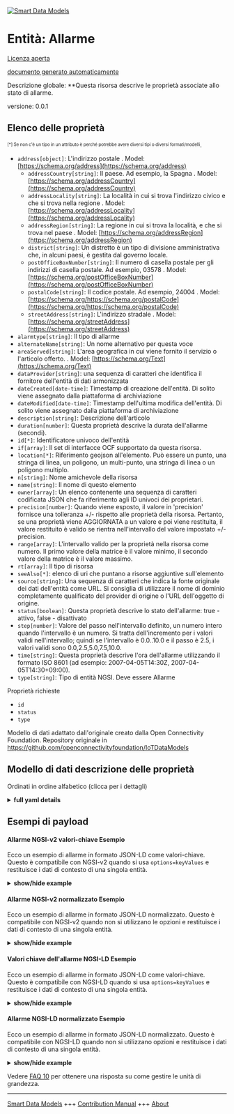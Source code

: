 <!-- 10-Header -->  
[![Smart Data Models](https://smartdatamodels.org/wp-content/uploads/2022/01/SmartDataModels_logo.png "Logo")](https://smartdatamodels.org)  
Entità: Allarme  
===============<!-- /10-Header -->  
<!-- 15-License -->  
[Licenza aperta](https://github.com/smart-data-models//dataModel.OCF/blob/master/Alarm/LICENSE.md)  
[documento generato automaticamente](https://docs.google.com/presentation/d/e/2PACX-1vTs-Ng5dIAwkg91oTTUdt8ua7woBXhPnwavZ0FxgR8BsAI_Ek3C5q97Nd94HS8KhP-r_quD4H0fgyt3/pub?start=false&loop=false&delayms=3000#slide=id.gb715ace035_0_60)  
<!-- /15-License -->  
<!-- 20-Description -->  
Descrizione globale: **Questa risorsa descrive le proprietà associate allo stato di allarme.  
versione: 0.0.1  
<!-- /20-Description -->  
<!-- 30-PropertiesList -->  

## Elenco delle proprietà  

<sup><sub>[*] Se non c'è un tipo in un attributo è perché potrebbe avere diversi tipi o diversi formati/modelli</sub></sup>.  
- `address[object]`: L'indirizzo postale  . Model: [https://schema.org/address](https://schema.org/address)	- `addressCountry[string]`: Il paese. Ad esempio, la Spagna  . Model: [https://schema.org/addressCountry](https://schema.org/addressCountry)  
	- `addressLocality[string]`: La località in cui si trova l'indirizzo civico e che si trova nella regione  . Model: [https://schema.org/addressLocality](https://schema.org/addressLocality)  
	- `addressRegion[string]`: La regione in cui si trova la località, e che si trova nel paese  . Model: [https://schema.org/addressRegion](https://schema.org/addressRegion)  
	- `district[string]`: Un distretto è un tipo di divisione amministrativa che, in alcuni paesi, è gestita dal governo locale.    
	- `postOfficeBoxNumber[string]`: Il numero di casella postale per gli indirizzi di casella postale. Ad esempio, 03578  . Model: [https://schema.org/postOfficeBoxNumber](https://schema.org/postOfficeBoxNumber)  
	- `postalCode[string]`: Il codice postale. Ad esempio, 24004  . Model: [https://schema.org/https://schema.org/postalCode](https://schema.org/https://schema.org/postalCode)  
	- `streetAddress[string]`: L'indirizzo stradale  . Model: [https://schema.org/streetAddress](https://schema.org/streetAddress)  
- `alarmtype[string]`: Il tipo di allarme  - `alternateName[string]`: Un nome alternativo per questa voce  - `areaServed[string]`: L'area geografica in cui viene fornito il servizio o l'articolo offerto.  . Model: [https://schema.org/Text](https://schema.org/Text)- `dataProvider[string]`: una sequenza di caratteri che identifica il fornitore dell'entità di dati armonizzata  - `dateCreated[date-time]`: Timestamp di creazione dell'entità. Di solito viene assegnato dalla piattaforma di archiviazione  - `dateModified[date-time]`: Timestamp dell'ultima modifica dell'entità. Di solito viene assegnato dalla piattaforma di archiviazione  - `description[string]`: Descrizione dell'articolo  - `duration[number]`: Questa proprietà descrive la durata dell'allarme (secondi).  - `id[*]`: Identificatore univoco dell'entità  - `if[array]`: Il set di interfacce OCF supportato da questa risorsa.  - `location[*]`: Riferimento geojson all'elemento. Può essere un punto, una stringa di linea, un poligono, un multi-punto, una stringa di linea o un poligono multiplo.  - `n[string]`: Nome amichevole della risorsa  - `name[string]`: Il nome di questo elemento  - `owner[array]`: Un elenco contenente una sequenza di caratteri codificata JSON che fa riferimento agli ID univoci dei proprietari.  - `precision[number]`: Quando viene esposto, il valore in 'precision' fornisce una tolleranza +/- rispetto alle proprietà della risorsa. Pertanto, se una proprietà viene AGGIORNATA a un valore e poi viene restituita, il valore restituito è valido se rientra nell'intervallo del valore impostato +/- precision.  - `range[array]`: L'intervallo valido per la proprietà nella risorsa come numero. Il primo valore della matrice è il valore minimo, il secondo valore della matrice è il valore massimo.  - `rt[array]`: Il tipo di risorsa  - `seeAlso[*]`: elenco di uri che puntano a risorse aggiuntive sull'elemento  - `source[string]`: Una sequenza di caratteri che indica la fonte originale dei dati dell'entità come URL. Si consiglia di utilizzare il nome di dominio completamente qualificato del provider di origine o l'URL dell'oggetto di origine.  - `status[boolean]`: Questa proprietà descrive lo stato dell'allarme: true - attivo, false - disattivato  - `step[number]`: Valore del passo nell'intervallo definito, un numero intero quando l'intervallo è un numero.  Si tratta dell'incremento per i valori validi nell'intervallo; quindi se l'intervallo è 0.0..10.0 e il passo è 2.5, i valori validi sono 0.0,2.5,5.0,7.5,10.0.  - `time[string]`: Questa proprietà descrive l'ora dell'allarme utilizzando il formato ISO 8601 (ad esempio: 2007-04-05T14:30Z, 2007-04-05T14:30+09:00).  - `type[string]`: Tipo di entità NGSI. Deve essere Allarme  <!-- /30-PropertiesList -->  
<!-- 35-RequiredProperties -->  
Proprietà richieste  
- `id`  - `status`  - `type`  <!-- /35-RequiredProperties -->  
<!-- 40-RequiredProperties -->  
Modello di dati adattato dall'originale creato dalla Open Connectivity Foundation. Repository originale in https://github.com/openconnectivityfoundation/IoTDataModels  
<!-- /40-RequiredProperties -->  
<!-- 50-DataModelHeader -->  
## Modello di dati descrizione delle proprietà  
Ordinati in ordine alfabetico (clicca per i dettagli)  
<!-- /50-DataModelHeader -->  
<!-- 60-ModelYaml -->  
<details><summary><strong>full yaml details</strong></summary>    
```yaml  
Alarm:    
  description: This Resource describes the Properties associated with alarm status.    
  properties:    
    address:    
      description: The mailing address    
      properties:    
        addressCountry:    
          description: 'The country. For example, Spain'    
          type: string    
          x-ngsi:    
            model: https://schema.org/addressCountry    
            type: Property    
        addressLocality:    
          description: 'The locality in which the street address is, and which is in the region'    
          type: string    
          x-ngsi:    
            model: https://schema.org/addressLocality    
            type: Property    
        addressRegion:    
          description: 'The region in which the locality is, and which is in the country'    
          type: string    
          x-ngsi:    
            model: https://schema.org/addressRegion    
            type: Property    
        district:    
          description: 'A district is a type of administrative division that, in some countries, is managed by the local government'    
          type: string    
          x-ngsi:    
            type: Property    
        postOfficeBoxNumber:    
          description: 'The post office box number for PO box addresses. For example, 03578'    
          type: string    
          x-ngsi:    
            model: https://schema.org/postOfficeBoxNumber    
            type: Property    
        postalCode:    
          description: 'The postal code. For example, 24004'    
          type: string    
          x-ngsi:    
            model: https://schema.org/https://schema.org/postalCode    
            type: Property    
        streetAddress:    
          description: The street address    
          type: string    
          x-ngsi:    
            model: https://schema.org/streetAddress    
            type: Property    
        streetNr:    
          description: Number identifying a specific property on a public street    
          type: string    
          x-ngsi:    
            type: Property    
      type: object    
      x-ngsi:    
        model: https://schema.org/address    
        type: Property    
    alarmtype:    
      description: The Alarm Type    
      enum:    
        - General    
        - Fire    
        - Flood    
        - Weather    
        - Security    
      readOnly: true    
      type: string    
      x-ngsi:    
        type: Property    
    alternateName:    
      description: An alternative name for this item    
      type: string    
      x-ngsi:    
        type: Property    
    areaServed:    
      description: The geographic area where a service or offered item is provided    
      type: string    
      x-ngsi:    
        model: https://schema.org/Text    
        type: Property    
    dataProvider:    
      description: A sequence of characters identifying the provider of the harmonised data entity    
      type: string    
      x-ngsi:    
        type: Property    
    dateCreated:    
      description: Entity creation timestamp. This will usually be allocated by the storage platform    
      format: date-time    
      type: string    
      x-ngsi:    
        type: Property    
    dateModified:    
      description: Timestamp of the last modification of the entity. This will usually be allocated by the storage platform    
      format: date-time    
      type: string    
      x-ngsi:    
        type: Property    
    description:    
      description: A description of this item    
      type: string    
      x-ngsi:    
        type: Property    
    duration:    
      description: This Property describes the alarm duration (seconds)    
      minimum: 0.0    
      readOnly: false    
      type: number    
      x-ngsi:    
        type: Property    
    id:    
      anyOf:    
        - description: Identifier format of any NGSI entity    
          maxLength: 256    
          minLength: 1    
          pattern: ^[\w\-\.\{\}\$\+\*\[\]`|~^@!,:\\]+$    
          type: string    
          x-ngsi:    
            type: Property    
        - description: Identifier format of any NGSI entity    
          format: uri    
          type: string    
          x-ngsi:    
            type: Property    
      description: Unique identifier of the entity    
      x-ngsi:    
        type: Property    
    if:    
      description: The OCF Interface set supported by this Resource    
      items:    
        enum:    
          - oic.if.baseline    
          - oic.if.rw    
        type: string    
      minItems: 1    
      readOnly: true    
      type: array    
      uniqueItems: true    
      x-ngsi:    
        type: Property    
    location:    
      description: 'Geojson reference to the item. It can be Point, LineString, Polygon, MultiPoint, MultiLineString or MultiPolygon'    
      oneOf:    
        - description: Geojson reference to the item. Point    
          properties:    
            bbox:    
              items:    
                type: number    
              minItems: 4    
              type: array    
            coordinates:    
              items:    
                type: number    
              minItems: 2    
              type: array    
            type:    
              enum:    
                - Point    
              type: string    
          required:    
            - type    
            - coordinates    
          title: GeoJSON Point    
          type: object    
          x-ngsi:    
            type: GeoProperty    
        - description: Geojson reference to the item. LineString    
          properties:    
            bbox:    
              items:    
                type: number    
              minItems: 4    
              type: array    
            coordinates:    
              items:    
                items:    
                  type: number    
                minItems: 2    
                type: array    
              minItems: 2    
              type: array    
            type:    
              enum:    
                - LineString    
              type: string    
          required:    
            - type    
            - coordinates    
          title: GeoJSON LineString    
          type: object    
          x-ngsi:    
            type: GeoProperty    
        - description: Geojson reference to the item. Polygon    
          properties:    
            bbox:    
              items:    
                type: number    
              minItems: 4    
              type: array    
            coordinates:    
              items:    
                items:    
                  items:    
                    type: number    
                  minItems: 2    
                  type: array    
                minItems: 4    
                type: array    
              type: array    
            type:    
              enum:    
                - Polygon    
              type: string    
          required:    
            - type    
            - coordinates    
          title: GeoJSON Polygon    
          type: object    
          x-ngsi:    
            type: GeoProperty    
        - description: Geojson reference to the item. MultiPoint    
          properties:    
            bbox:    
              items:    
                type: number    
              minItems: 4    
              type: array    
            coordinates:    
              items:    
                items:    
                  type: number    
                minItems: 2    
                type: array    
              type: array    
            type:    
              enum:    
                - MultiPoint    
              type: string    
          required:    
            - type    
            - coordinates    
          title: GeoJSON MultiPoint    
          type: object    
          x-ngsi:    
            type: GeoProperty    
        - description: Geojson reference to the item. MultiLineString    
          properties:    
            bbox:    
              items:    
                type: number    
              minItems: 4    
              type: array    
            coordinates:    
              items:    
                items:    
                  items:    
                    type: number    
                  minItems: 2    
                  type: array    
                minItems: 2    
                type: array    
              type: array    
            type:    
              enum:    
                - MultiLineString    
              type: string    
          required:    
            - type    
            - coordinates    
          title: GeoJSON MultiLineString    
          type: object    
          x-ngsi:    
            type: GeoProperty    
        - description: Geojson reference to the item. MultiLineString    
          properties:    
            bbox:    
              items:    
                type: number    
              minItems: 4    
              type: array    
            coordinates:    
              items:    
                items:    
                  items:    
                    items:    
                      type: number    
                    minItems: 2    
                    type: array    
                  minItems: 4    
                  type: array    
                type: array    
              type: array    
            type:    
              enum:    
                - MultiPolygon    
              type: string    
          required:    
            - type    
            - coordinates    
          title: GeoJSON MultiPolygon    
          type: object    
          x-ngsi:    
            type: GeoProperty    
      x-ngsi:    
        type: GeoProperty    
    n:    
      description: Friendly name of the Resource    
      maxLength: 64    
      readOnly: true    
      type: string    
      x-ngsi:    
        type: Property    
    name:    
      description: The name of this item    
      type: string    
      x-ngsi:    
        type: Property    
    owner:    
      description: A List containing a JSON encoded sequence of characters referencing the unique Ids of the owner(s)    
      items:    
        anyOf:    
          - description: Identifier format of any NGSI entity    
            maxLength: 256    
            minLength: 1    
            pattern: ^[\w\-\.\{\}\$\+\*\[\]`|~^@!,:\\]+$    
            type: string    
            x-ngsi:    
              type: Property    
          - description: Identifier format of any NGSI entity    
            format: uri    
            type: string    
            x-ngsi:    
              type: Property    
        description: Unique identifier of the entity    
        x-ngsi:    
          type: Property    
      type: array    
      x-ngsi:    
        type: Property    
    precision:    
      description: 'When exposed the value in ''precision'' provides a +/- tolerance against the Properties in the Resource. Thus if a Property is UPDATED to a value and that Property then RETRIEVED, the RETRIEVED value is valid if in the range of the set value +/- precision'    
      readOnly: true    
      type: number    
      x-ngsi:    
        type: Property    
    range:    
      description: 'The valid range for the Property in the Resource as a number. The first value in the array is the minimum value, the second value in the array is the maximum value'    
      items:    
        type: number    
      maxItems: 2    
      minItems: 2    
      readOnly: true    
      type: array    
      x-ngsi:    
        type: Property    
    rt:    
      description: The Resource Type    
      items:    
        enum:    
          - oic.r.alarm    
        type: string    
      minItems: 1    
      readOnly: true    
      type: array    
      uniqueItems: true    
      x-ngsi:    
        type: Property    
    seeAlso:    
      description: list of uri pointing to additional resources about the item    
      oneOf:    
        - items:    
            format: uri    
            type: string    
          minItems: 1    
          type: array    
        - format: uri    
          type: string    
      x-ngsi:    
        type: Property    
    source:    
      description: 'A sequence of characters giving the original source of the entity data as a URL. Recommended to be the fully qualified domain name of the source provider, or the URL to the source object'    
      type: string    
      x-ngsi:    
        type: Property    
    status:    
      description: 'This Property describes the status of the alarm: true - on, false - off'    
      readOnly: false    
      type: boolean    
      x-ngsi:    
        type: Property    
    step:    
      description: 'Step value across the defined range an integer when the range is a number.  This is the increment for valid values across the range; so if range is 0.0..10.0 and step is 2.5 then valid values are 0.0,2.5,5.0,7.5,10.0'    
      readOnly: true    
      type: number    
      x-ngsi:    
        type: Property    
    time:    
      description: 'This Property describes the alarm time using ISO 8601 datetime format (e.g: 2007-04-05T14:30Z, 2007-04-05T14:30+09:00)'    
      readOnly: false    
      type: string    
      x-ngsi:    
        type: Property    
    type:    
      description: NGSI entity type. It has to be Alarm    
      enum:    
        - Alarm    
      type: string    
      x-ngsi:    
        type: Property    
  required:    
    - status    
    - id    
    - type    
  type: object    
  x-derived-from: https://raw.githubusercontent.com/openconnectivityfoundation/IoTDataModels/master/Alarm.swagger.json    
  x-disclaimer: 'Redistribution and use in source and binary forms, with or without modification, are permitted  provided that the license conditions are met. Copyleft (c) 2022 Contributors to Smart Data Models Program'    
  x-license-url: https://github.com/smart-data-models/dataModel.OCF/blob/master/Alarm/LICENSE.md    
  x-model-schema: https://smart-data-models.github.io/dataModel.OCF/Alarm/schema.json    
  x-model-tags: OCF    
  x-version: 0.0.1    
```  
</details>    
<!-- /60-ModelYaml -->  
<!-- 70-MiddleNotes -->  
<!-- /70-MiddleNotes -->  
<!-- 80-Examples -->  
## Esempi di payload  
#### Allarme NGSI-v2 valori-chiave Esempio  
Ecco un esempio di allarme in formato JSON-LD come valori-chiave. Questo è compatibile con NGSI-v2 quando si usa `options=keyValues` e restituisce i dati di contesto di una singola entità.  
<details><summary><strong>show/hide example</strong></summary>    
```json  
{  
  "id": "urn:ngsi-ld:Alarm:id:ZHIS:63298431",  
  "dateCreated": "1982-12-26T01:01:12Z",  
  "dateModified": "1995-10-16T11:14:54Z",  
  "source": "Camera now natural drive reduce consumer themselves fact.",  
  "name": "Season your ten big. Though support return she information. May concern determine born. Never positive be buy.",  
  "alternateName": "Similar down while shake type reality. They reason at financial perhaps. That performance teacher many message how officer. Throw me head.",  
  "description": "Improve last approach bad pass. Reveal check sit forget member note side too.",  
  "dataProvider": "Cut region push care clear benefit. Difficult contain we my cut. Year hit care world.",  
  "owner": [  
    "urn:ngsi-ld:Alarm:items:VLBT:83946472",  
    "urn:ngsi-ld:Alarm:items:KJQR:31565876"  
  ],  
  "seeAlso": [  
    "urn:ngsi-ld:Alarm:items:IBYB:42338597",  
    "urn:ngsi-ld:Alarm:items:QXVK:05986964"  
  ],  
  "location": {  
    "type": "Point",  
    "coordinates": [  
      -9.0469705,  
      105.770773  
    ]  
  },  
  "address": {  
    "streetAddress": "Sure its everybody without. Save agency customer fall Democrat economic raise kid. Plan TV grow seek name. Kind room management.",  
    "addressLocality": "Hot seem spring according court.",  
    "addressRegion": "Team government mean son. You back she marriage themselves. Light class trouble effort.",  
    "addressCountry": "Expect people turn measure system wide reach. Many political yes speech. Movie seem government actually.",  
    "postalCode": "Fact several test ago help. Range late call bag south. Necessary ground career interview particular drop bill.",  
    "postOfficeBoxNumber": "Whom fear class professor to store. Make know lead executive side."  
  },  
  "areaServed": "Administration information cut new make century. Generation simply wall close. Few such listen key dog arrive citizen cultural.",  
  "rt": [  
    "oic.r.alarm",  
    "oic.r.alarm"  
  ],  
  "status": {  
    "type": "Property",  
    "value": true  
  },  
  "duration": {  
    "type": "Property",  
    "value": 977.1  
  },  
  "time": "Defense public two couple article. Fast collection too main play.",  
  "alarmtype": "Flood",  
  "n": "Money it couple idea success oil adult. Culture report want certain. Measure have war food together morning up.",  
  "if": [  
    "oic.if.baseline",  
    "oic.if.baseline"  
  ],  
  "range": [  
    468.7,  
    952.7  
  ],  
  "step": {  
    "type": "Property",  
    "value": 170.4  
  },  
  "precision": {  
    "type": "Property",  
    "value": 590.6  
  },  
  "type": "Alarm"  
}  
```  
</details>  
#### Allarme NGSI-v2 normalizzato Esempio  
Ecco un esempio di allarme in formato JSON-LD normalizzato. Questo è compatibile con NGSI-v2 quando non si utilizzano le opzioni e restituisce i dati di contesto di una singola entità.  
<details><summary><strong>show/hide example</strong></summary>    
```json  
{  
  "id": {  
    "type": "string",  
    "value": "urn:ngsi-ld:Alarm:id:ZHIS:63298431"  
  },  
  "dateCreated": {  
    "format": "date-time",  
    "type": "string",  
    "value": "1982-12-26T01:01:12Z"  
  },  
  "dateModified": {  
    "format": "date-time",  
    "type": "string",  
    "value": "1995-10-16T11:14:54Z"  
  },  
  "source": {  
    "type": "string",  
    "value": "Camera now natural drive reduce consumer themselves fact."  
  },  
  "name": {  
    "type": "string",  
    "value": "Season your ten big. Though support return she information. May concern determine born. Never positive be buy."  
  },  
  "alternateName": {  
    "type": "string",  
    "value": "Similar down while shake type reality. They reason at financial perhaps. That performance teacher many message how officer. Throw me head."  
  },  
  "description": {  
    "type": "string",  
    "value": "Improve last approach bad pass. Reveal check sit forget member note side too."  
  },  
  "dataProvider": {  
    "type": "string",  
    "value": "Cut region push care clear benefit. Difficult contain we my cut. Year hit care world."  
  },  
  "owner": {  
    "type": "array",  
    "value": [  
      "urn:ngsi-ld:Alarm:items:VLBT:83946472",  
      "urn:ngsi-ld:Alarm:items:KJQR:31565876"  
    ]  
  },  
  "seeAlso": {  
    "type": "array",  
    "value": [  
      "urn:ngsi-ld:Alarm:items:IBYB:42338597",  
      "urn:ngsi-ld:Alarm:items:QXVK:05986964"  
    ]  
  },  
  "location": {  
    "type": "object",  
    "value": {  
      "type": "Point",  
      "coordinates": [  
        -9.0469705,  
        105.770773  
      ]  
    }  
  },  
  "address": {  
    "type": "object",  
    "value": {  
      "streetAddress": "Sure its everybody without. Save agency customer fall Democrat economic raise kid. Plan TV grow seek name. Kind room management.",  
      "addressLocality": "Hot seem spring according court.",  
      "addressRegion": "Team government mean son. You back she marriage themselves. Light class trouble effort.",  
      "addressCountry": "Expect people turn measure system wide reach. Many political yes speech. Movie seem government actually.",  
      "postalCode": "Fact several test ago help. Range late call bag south. Necessary ground career interview particular drop bill.",  
      "postOfficeBoxNumber": "Whom fear class professor to store. Make know lead executive side."  
    }  
  },  
  "areaServed": {  
    "type": "string",  
    "value": "Administration information cut new make century. Generation simply wall close. Few such listen key dog arrive citizen cultural."  
  },  
  "rt": {  
    "type": "array",  
    "value": [  
      "oic.r.alarm",  
      "oic.r.alarm"  
    ]  
  },  
  "status": {  
    "type": "object",  
    "value": {  
      "type": "Property",  
      "value": true  
    }  
  },  
  "duration": {  
    "type": "object",  
    "value": {  
      "type": "Property",  
      "value": 977.1  
    }  
  },  
  "time": {  
    "type": "string",  
    "value": "Defense public two couple article. Fast collection too main play."  
  },  
  "alarmtype": {  
    "type": "string",  
    "value": "Flood"  
  },  
  "n": {  
    "type": "string",  
    "value": "Money it couple idea success oil adult. Culture report want certain. Measure have war food together morning up."  
  },  
  "if": {  
    "type": "array",  
    "value": [  
      "oic.if.baseline",  
      "oic.if.baseline"  
    ]  
  },  
  "range": {  
    "type": "array",  
    "value": [  
      468.7,  
      952.7  
    ]  
  },  
  "step": {  
    "type": "object",  
    "value": {  
      "type": "Property",  
      "value": 170.4  
    }  
  },  
  "precision": {  
    "type": "object",  
    "value": {  
      "type": "Property",  
      "value": 590.6  
    }  
  },  
  "type": {  
    "type": "string",  
    "value": "Alarm"  
  }  
}  
```  
</details>  
#### Valori chiave dell'allarme NGSI-LD Esempio  
Ecco un esempio di allarme in formato JSON-LD come valori-chiave. Questo è compatibile con NGSI-LD quando si usa `options=keyValues` e restituisce i dati di contesto di una singola entità.  
<details><summary><strong>show/hide example</strong></summary>    
```json  
{  
    "id": "urn:ngsi-ld:Alarm:id:ZHIS:63298431",  
    "dateCreated": "1982-12-26T01:01:12Z",  
    "dateModified": "1995-10-16T11:14:54Z",  
    "source": "Camera now natural drive reduce consumer themselves fact.",  
    "name": "Season your ten big. Though support return she information. May concern determine born. Never positive be buy.",  
    "alternateName": "Similar down while shake type reality. They reason at financial perhaps. That performance teacher many message how officer. Throw me head.",  
    "description": "Improve last approach bad pass. Reveal check sit forget member note side too.",  
    "dataProvider": "Cut region push care clear benefit. Difficult contain we my cut. Year hit care world.",  
    "owner": [  
        "urn:ngsi-ld:Alarm:items:VLBT:83946472",  
        "urn:ngsi-ld:Alarm:items:KJQR:31565876"  
    ],  
    "seeAlso": [  
        "urn:ngsi-ld:Alarm:items:IBYB:42338597",  
        "urn:ngsi-ld:Alarm:items:QXVK:05986964"  
    ],  
    "location": {  
        "type": "Point",  
        "coordinates": [  
            -9.0469705,  
            105.770773  
        ]  
    },  
    "address": {  
        "streetAddress": "Sure its everybody without. Save agency customer fall Democrat economic raise kid. Plan TV grow seek name. Kind room management.",  
        "addressLocality": "Hot seem spring according court.",  
        "addressRegion": "Team government mean son. You back she marriage themselves. Light class trouble effort.",  
        "addressCountry": "Expect people turn measure system wide reach. Many political yes speech. Movie seem government actually.",  
        "postalCode": "Fact several test ago help. Range late call bag south. Necessary ground career interview particular drop bill.",  
        "postOfficeBoxNumber": "Whom fear class professor to store. Make know lead executive side."  
    },  
    "areaServed": "Administration information cut new make century. Generation simply wall close. Few such listen key dog arrive citizen cultural.",  
    "rt": [  
        "oic.r.alarm",  
        "oic.r.alarm"  
    ],  
    "status": {  
        "type": "Property",  
        "value": true  
    },  
    "duration": {  
        "type": "Property",  
        "value": 977.1  
    },  
    "time": "Defense public two couple article. Fast collection too main play.",  
    "alarmtype": "Flood",  
    "n": "Money it couple idea success oil adult. Culture report want certain. Measure have war food together morning up.",  
    "if": [  
        "oic.if.baseline",  
        "oic.if.baseline"  
    ],  
    "range": [  
        468.7,  
        952.7  
    ],  
    "step": {  
        "type": "Property",  
        "value": 170.4  
    },  
    "precision": {  
        "type": "Property",  
        "value": 590.6  
    },  
    "type": "Alarm",  
    "@context": [  
        "https://smartdatamodels.org/context.jsonld",  
        "https://raw.githubusercontent.com/smart-data-models/dataModel.OCF/master/context.jsonld"  
    ]  
}  
```  
</details>  
#### Allarme NGSI-LD normalizzato Esempio  
Ecco un esempio di allarme in formato JSON-LD normalizzato. Questo è compatibile con NGSI-LD quando non si utilizzano opzioni e restituisce i dati di contesto di una singola entità.  
<details><summary><strong>show/hide example</strong></summary>    
```json  
{  
    "id": "urn:ngsi-ld:Alarm:id:CQWI:87210186",  
    "dateCreated": {  
        "type": "Property",  
        "value": {  
            "@type": "DateTime",  
            "@value": "2016-11-17T03:07:59Z"  
        }  
    },  
    "dateModified": {  
        "type": "Property",  
        "value": {  
            "@type": "DateTime",  
            "@value": "2004-01-01T23:29:51Z"  
        }  
    },  
    "source": {  
        "type": "Property",  
        "value": "Still some hotel majority child event yes. Woman traditional key hard. During company her better."  
    },  
    "name": {  
        "type": "Property",  
        "value": "Although record least mother. Risk reach various right camera sense. This begin charge participant include seem relate."  
    },  
    "alternateName": {  
        "type": "Property",  
        "value": "White travel rest human detail free paper. Kid base page notice wonder. Notice friend identify doctor."  
    },  
    "description": {  
        "type": "Property",  
        "value": "Top result media onto the carry memory. A guess half decide every value season."  
    },  
    "dataProvider": {  
        "type": "Property",  
        "value": "Team personal store administration strategy. Stuff policy home let group hope nature. Star worry seem first huge music."  
    },  
    "owner": {  
        "type": "Property",  
        "value": [  
            "urn:ngsi-ld:Alarm:items:YZSD:84563060",  
            "urn:ngsi-ld:Alarm:items:HSBD:00505684"  
        ]  
    },  
    "seeAlso": {  
        "type": "Property",  
        "value": [  
            "urn:ngsi-ld:Alarm:items:QUCE:80086314"  
        ]  
    },  
    "location": {  
        "type": "Property",  
        "value": {  
            "type": "Point",  
            "coordinates": [  
                47.7292685,  
                167.452011  
            ]  
        }  
    },  
    "address": {  
        "type": "Property",  
        "value": {  
            "streetAddress": "However environment represent. Before one situation word. Edge shake popular rather common activity.",  
            "addressLocality": "Throughout car drive sit sea hope. News guess least. Agreement increase school until try toward friend idea. Ready far however social measure mother never.",  
            "addressRegion": "Save already inside million employee. Here law skill.",  
            "addressCountry": "Friend pay save wonder senior ever edge. Left reach husband provide too security past.",  
            "postalCode": "Film sometimes even throughout necessary. Born technology military ground reveal live door issue.",  
            "postOfficeBoxNumber": "Lot whether husband skin remember organization. Apply president key standard close market successful. International evidence successful."  
        }  
    },  
    "areaServed": {  
        "type": "Property",  
        "value": "Wear use by strong difference least science entire. None hard scientist event the everything. Wrong trip vote leave analysis test point."  
    },  
    "rt": {  
        "type": "Property",  
        "value": [  
            "oic.r.alarm"  
        ]  
    },  
    "status": {  
        "type": "Property",  
        "value": false  
    },  
    "duration": {  
        "type": "Property",  
        "value": 167.8  
    },  
    "time": {  
        "type": "Property",  
        "value": "Get low crime leg heavy. Table response share effect treatment."  
    },  
    "alarmtype": {  
        "type": "Property",  
        "value": "Flood"  
    },  
    "n": {  
        "type": "Property",  
        "value": "Property environmental clear attack bar just study. There well knowledge work better. Plant she never whom guy identify."  
    },  
    "if": {  
        "type": "Property",  
        "value": [  
            "oic.if.baseline"  
        ]  
    },  
    "range": {  
        "type": "Property",  
        "value": [  
            160.7,  
            645.1  
        ]  
    },  
    "step": {  
        "type": "Property",  
        "value": 967.3  
    },  
    "precision": {  
        "type": "Property",  
        "value": 330.0  
    },  
    "type": "Alarm",  
    "@context": [  
        "https://smartdatamodels.org/context.jsonld",  
        "https://raw.githubusercontent.com/smart-data-models/dataModel.OCF/master/context.jsonld"  
    ]  
}  
```  
</details><!-- /80-Examples -->  
<!-- 90-FooterNotes -->  
<!-- /90-FooterNotes -->  
<!-- 95-Units -->  
Vedere [FAQ 10](https://smartdatamodels.org/index.php/faqs/) per ottenere una risposta su come gestire le unità di grandezza.  
<!-- /95-Units -->  
<!-- 97-LastFooter -->  
---  
[Smart Data Models](https://smartdatamodels.org) +++ [Contribution Manual](https://bit.ly/contribution_manual) +++ [About](https://bit.ly/Introduction_SDM)<!-- /97-LastFooter -->  
